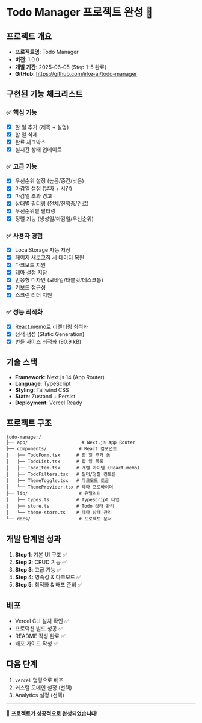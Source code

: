 # Todo Manager 프로젝트 완성 🎉

## 프로젝트 개요
- **프로젝트명**: Todo Manager
- **버전**: 1.0.0
- **개발 기간**: 2025-06-05 (Step 1-5 완료)
- **GitHub**: https://github.com/irke-ai/todo-manager

## 구현된 기능 체크리스트

### ✅ 핵심 기능
- [x] 할 일 추가 (제목 + 설명)
- [x] 할 일 삭제
- [x] 완료 체크박스
- [x] 실시간 상태 업데이트

### ✅ 고급 기능
- [x] 우선순위 설정 (높음/중간/낮음)
- [x] 마감일 설정 (날짜 + 시간)
- [x] 마감일 초과 경고
- [x] 상태별 필터링 (전체/진행중/완료)
- [x] 우선순위별 필터링
- [x] 정렬 기능 (생성일/마감일/우선순위)

### ✅ 사용자 경험
- [x] LocalStorage 자동 저장
- [x] 페이지 새로고침 시 데이터 복원
- [x] 다크모드 지원
- [x] 테마 설정 저장
- [x] 반응형 디자인 (모바일/태블릿/데스크톱)
- [x] 키보드 접근성
- [x] 스크린 리더 지원

### ✅ 성능 최적화
- [x] React.memo로 리렌더링 최적화
- [x] 정적 생성 (Static Generation)
- [x] 번들 사이즈 최적화 (90.9 kB)

## 기술 스택
- **Framework**: Next.js 14 (App Router)
- **Language**: TypeScript
- **Styling**: Tailwind CSS
- **State**: Zustand + Persist
- **Deployment**: Vercel Ready

## 프로젝트 구조
```
todo-manager/
├── app/                    # Next.js App Router
├── components/            # React 컴포넌트
│   ├── TodoForm.tsx      # 할 일 추가 폼
│   ├── TodoList.tsx      # 할 일 목록
│   ├── TodoItem.tsx      # 개별 아이템 (React.memo)
│   ├── TodoFilters.tsx   # 필터/정렬 컨트롤
│   ├── ThemeToggle.tsx   # 다크모드 토글
│   └── ThemeProvider.tsx # 테마 프로바이더
├── lib/                   # 유틸리티
│   ├── types.ts          # TypeScript 타입
│   ├── store.ts          # Todo 상태 관리
│   └── theme-store.ts    # 테마 상태 관리
└── docs/                  # 프로젝트 문서
```

## 개발 단계별 성과
1. **Step 1**: 기본 UI 구조 ✅
2. **Step 2**: CRUD 기능 ✅
3. **Step 3**: 고급 기능 ✅
4. **Step 4**: 영속성 & 다크모드 ✅
5. **Step 5**: 최적화 & 배포 준비 ✅

## 배포
- Vercel CLI 설치 확인 ✅
- 프로덕션 빌드 성공 ✅
- README 작성 완료 ✅
- 배포 가이드 작성 ✅

## 다음 단계
1. `vercel` 명령으로 배포
2. 커스텀 도메인 설정 (선택)
3. Analytics 설정 (선택)

---

🎊 **프로젝트가 성공적으로 완성되었습니다!**